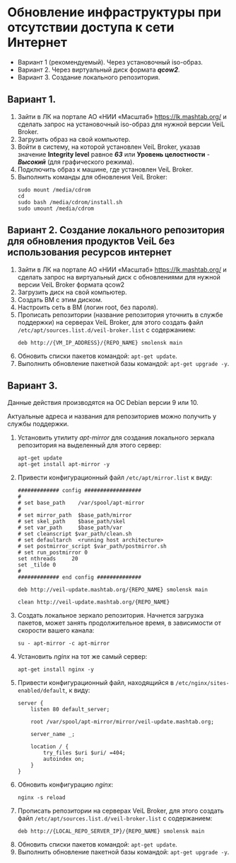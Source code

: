 # Обновление инфраструктуры при отсутствии доступа к сети Интернет

- Вариант 1 (рекомендуемый). Через установочный iso-образ.
- Вариант 2. Через виртуальный диск формата **_qcow2_**.
- Вариант 3. Создание локального репозитория.

## Вариант 1.
1. Зайти в ЛК на портале АО «НИИ «Масштаб» https://lk.mashtab.org/ и сделать запрос на установочный iso-образ для нужной версии VeiL Broker.
2. Загрузить образ на свой компьютер.
3. Войти в систему, на которой установлен VeiL Broker, указав значение **Integrity level** равное **_63_** или 
   **Уровень целостности** - **_Высокий_** (для графического режима).
3. Подключить образ к машине, где установлен VeiL Broker.
4. Выполнить команды для обновления VeiL Broker:
    ```
    sudo mount /media/cdrom
    cd
    sudo bash /media/cdrom/install.sh
    sudo umount /media/cdrom
    ```
## Вариант 2. Создание локального репозитория для обновления продуктов VeiL без использования ресурсов интернет

1. Зайти в ЛК на портале АО «НИИ «Масштаб» https://lk.mashtab.org/ и сделать запрос на виртуальный диск с обновлениями для нужной версии VeiL Broker формата qcow2
2. Загрузить диск на свой компьютер.
3. Создать ВМ с этим диском.
4. Настроить сеть в ВМ (логин root, без пароля).
5. Прописать репозитории (название репозитория уточнить в службе поддержки) на серверах VeiL Broker, для этого создать файл `/etc/apt/sources.list.d/veil-broker.list` с содержанием:
    ```
    deb http://{VM_IP_ADDRESS}/{REPO_NAME} smolensk main
    ```
6. Обновить списки пакетов командой: `apt-get update`.
7. Выполнить обновление пакетной базы командой: `apt-get upgrade -y`.

## Вариант 3.

Данные действия производятся на ОС Debian версии 9 или 10.

Актуальные адреса и названия для репозиториев можно получить у службы поддержки.

1. Установить утилиту _apt-mirror_ для создания локального зеркала репозитория на выделенный для этого сервер:
    ```
    apt-get update
    apt-get install apt-mirror -y
    ```
2. Привести конфигурационный файл `/etc/apt/mirror.list` к виду:
    ```
    ############# config ##################
    #
    # set base_path    /var/spool/apt-mirror
    #
    # set mirror_path  $base_path/mirror
    # set skel_path    $base_path/skel
    # set var_path     $base_path/var
    # set cleanscript $var_path/clean.sh
    # set defaultarch  <running host architecture>
    # set postmirror_script $var_path/postmirror.sh
    # set run_postmirror 0
    set nthreads     20
    set _tilde 0
    #
    ############# end config ##############
    
    deb http://veil-update.mashtab.org/{REPO_NAME} smolensk main
    
    clean http://veil-update.mashtab.org/{REPO_NAME}
    ```
3. Создать локальное зеркало репозитория. Начнется загрузка пакетов, может занять продолжительное время, в зависимости от скорости вашего канала:
    ```
    su - apt-mirror -c apt-mirror
    ```
4. Установить _nginx_ на тот же самый сервер:
    ```
    apt-get install nginx -y
    ```
5. Привести конфигурационный файл, находящийся в `/etc/nginx/sites-enabled/default`, к виду:
    ```
    server {
        listen 80 default_server;
    
        root /var/spool/apt-mirror/mirror/veil-update.mashtab.org;
    
        server_name _;
    
        location / {
            try_files $uri $uri/ =404;
            autoindex on;
        }
    }
    ```
6. Обновить конфигурацию _nginx_:
    ```
    nginx -s reload
    ```
7. Прописать репозитории на серверах VeiL Broker, для этого создать файл `/etc/apt/sources.list.d/veil-broker.list` с содержанием:
    ```
    deb http://{LOCAL_REPO_SERVER_IP}/{REPO_NAME} smolensk main
    ```
8. Обновить списки пакетов командой: `apt-get update`.
9. Выполнить обновление пакетной базы командой: `apt-get upgrade -y`.